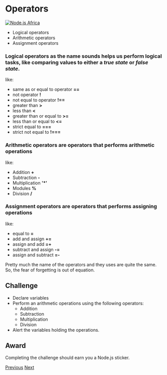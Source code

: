 # Operators

[![Node.js Africa](https://img.shields.io/badge/node.js%20africa-contributor-green.svg)](http://github.com/nodejsafrica/team-nodejs-africa)

- Logical operators
- Arithmetic operators
- Assignment operators

### Logical operators as the name sounds helps us perform logical tasks, like comparing values to either a *true state* or *false state*.

like:
- same as or equal to operator **==**
- not operator **!**
- not equal to operator **!==**
- greater than **>**
- less than **<**
- greater than or equal to **>=**
- less than or equal to **<=**
- strict equal to **===**
- strict not equal to **!===**

### Arithmetic operators are operators that performs arithmetic operations 

like:
- Addition **+**
- Subtraction **-**
- Multiplication **'*'**
- Modules **%**
- Division **/**

### Assignment operators are operators that performs assigning operations

like:
- equal to **=**
- add and assign **+=**
- assign and add **=+**
- subtract and assign **-=**
- assign and subtract **=-**

Pretty much the name of the operators and they uses are quite the same. So, the fear of forgetting is out of equation.

## Challenge 
- Declare variables
- Perform an arithmetic operations using the following operators:
    - Addition
    - Subtraction
    - Multiplication 
    - Division
- Alert the variables holding the operations.

## Award
Completing the challenge should earn you a Node.js sticker.


[Previous](https://github.com/NodeJSAfrica/workshoppers/tree/master/2.%20working%20with%20variables) [Next](https://github.com/NodeJSAfrica/workshoppers/tree/master/4.%20working%20with%20construct)

